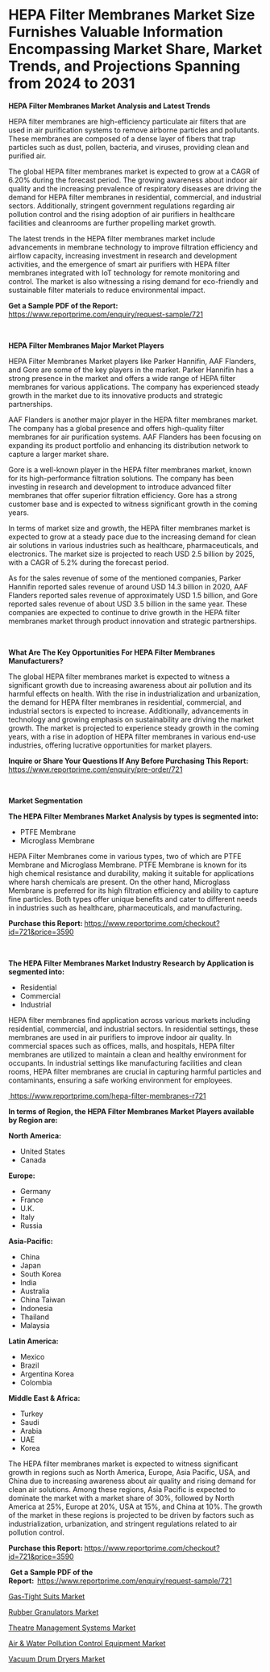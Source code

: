 <p><h1>HEPA Filter Membranes Market Size Furnishes Valuable Information Encompassing Market Share, Market Trends, and Projections Spanning from 2024 to 2031</h1></p><p><strong>HEPA Filter Membranes Market Analysis and Latest Trends</strong></p>
<p><p>HEPA filter membranes are high-efficiency particulate air filters that are used in air purification systems to remove airborne particles and pollutants. These membranes are composed of a dense layer of fibers that trap particles such as dust, pollen, bacteria, and viruses, providing clean and purified air.</p><p>The global HEPA filter membranes market is expected to grow at a CAGR of 6.20% during the forecast period. The growing awareness about indoor air quality and the increasing prevalence of respiratory diseases are driving the demand for HEPA filter membranes in residential, commercial, and industrial sectors. Additionally, stringent government regulations regarding air pollution control and the rising adoption of air purifiers in healthcare facilities and cleanrooms are further propelling market growth.</p><p>The latest trends in the HEPA filter membranes market include advancements in membrane technology to improve filtration efficiency and airflow capacity, increasing investment in research and development activities, and the emergence of smart air purifiers with HEPA filter membranes integrated with IoT technology for remote monitoring and control. The market is also witnessing a rising demand for eco-friendly and sustainable filter materials to reduce environmental impact.</p></p>
<p><strong>Get a Sample PDF of the Report:&nbsp;</strong> <a href="https://www.reportprime.com/enquiry/request-sample/721">https://www.reportprime.com/enquiry/request-sample/721</a></p>
<p>&nbsp;</p>
<p><strong>HEPA Filter Membranes Major Market Players</strong></p>
<p><p>HEPA Filter Membranes Market players like Parker Hannifin, AAF Flanders, and Gore are some of the key players in the market. Parker Hannifin has a strong presence in the market and offers a wide range of HEPA filter membranes for various applications. The company has experienced steady growth in the market due to its innovative products and strategic partnerships.</p><p>AAF Flanders is another major player in the HEPA filter membranes market. The company has a global presence and offers high-quality filter membranes for air purification systems. AAF Flanders has been focusing on expanding its product portfolio and enhancing its distribution network to capture a larger market share.</p><p>Gore is a well-known player in the HEPA filter membranes market, known for its high-performance filtration solutions. The company has been investing in research and development to introduce advanced filter membranes that offer superior filtration efficiency. Gore has a strong customer base and is expected to witness significant growth in the coming years.</p><p>In terms of market size and growth, the HEPA filter membranes market is expected to grow at a steady pace due to the increasing demand for clean air solutions in various industries such as healthcare, pharmaceuticals, and electronics. The market size is projected to reach USD 2.5 billion by 2025, with a CAGR of 5.2% during the forecast period.</p><p>As for the sales revenue of some of the mentioned companies, Parker Hannifin reported sales revenue of around USD 14.3 billion in 2020, AAF Flanders reported sales revenue of approximately USD 1.5 billion, and Gore reported sales revenue of about USD 3.5 billion in the same year. These companies are expected to continue to drive growth in the HEPA filter membranes market through product innovation and strategic partnerships.</p></p>
<p>&nbsp;</p>
<p><strong>What Are The Key Opportunities For HEPA Filter Membranes Manufacturers?</strong></p>
<p><p>The global HEPA filter membranes market is expected to witness a significant growth due to increasing awareness about air pollution and its harmful effects on health. With the rise in industrialization and urbanization, the demand for HEPA filter membranes in residential, commercial, and industrial sectors is expected to increase. Additionally, advancements in technology and growing emphasis on sustainability are driving the market growth. The market is projected to experience steady growth in the coming years, with a rise in adoption of HEPA filter membranes in various end-use industries, offering lucrative opportunities for market players.</p></p>
<p><strong>Inquire or Share Your Questions If Any Before Purchasing This Report:</strong> <a href="https://www.reportprime.com/enquiry/pre-order/721">https://www.reportprime.com/enquiry/pre-order/721</a></p>
<p>&nbsp;</p>
<p><strong>Market Segmentation</strong></p>
<p><strong>The HEPA Filter Membranes Market Analysis by types is segmented into:</strong></p>
<p><ul><li>PTFE Membrane</li><li>Microglass Membrane</li></ul></p>
<p><p>HEPA Filter Membranes come in various types, two of which are PTFE Membrane and Microglass Membrane. PTFE Membrane is known for its high chemical resistance and durability, making it suitable for applications where harsh chemicals are present. On the other hand, Microglass Membrane is preferred for its high filtration efficiency and ability to capture fine particles. Both types offer unique benefits and cater to different needs in industries such as healthcare, pharmaceuticals, and manufacturing.</p></p>
<p><strong>Purchase this Report:&nbsp;</strong><a href="https://www.reportprime.com/checkout?id=721&price=3590">https://www.reportprime.com/checkout?id=721&price=3590</a></p>
<p>&nbsp;</p>
<p><strong>The HEPA Filter Membranes Market Industry Research by Application is segmented into:</strong></p>
<p><ul><li>Residential</li><li>Commercial</li><li>Industrial</li></ul></p>
<p><p>HEPA filter membranes find application across various markets including residential, commercial, and industrial sectors. In residential settings, these membranes are used in air purifiers to improve indoor air quality. In commercial spaces such as offices, malls, and hospitals, HEPA filter membranes are utilized to maintain a clean and healthy environment for occupants. In industrial settings like manufacturing facilities and clean rooms, HEPA filter membranes are crucial in capturing harmful particles and contaminants, ensuring a safe working environment for employees.</p></p>
<p><a href="https://www.reportprime.com/hepa-filter-membranes-r721">&nbsp;https://www.reportprime.com/hepa-filter-membranes-r721</a></p>
<p><strong>In terms of Region, the HEPA Filter Membranes Market Players available by Region are:</strong></p>
<p>
    <p> <strong> North America: </strong>
        <ul>
            <li>United States</li>
            <li>Canada</li>
        </ul>
        </p> 
    <p> <strong> Europe: </strong>
        <ul>
            <li>Germany</li>
            <li>France</li>
            <li>U.K.</li>
            <li>Italy</li>
            <li>Russia</li>
        </ul>
        </p> 
    <p> <strong> Asia-Pacific: </strong>
        <ul>
            <li>China</li>
            <li>Japan</li>
            <li>South Korea</li>
            <li>India</li>
            <li>Australia</li>
            <li>China Taiwan</li>
            <li>Indonesia</li>
            <li>Thailand</li>
            <li>Malaysia</li>
        </ul>
        </p> 
    <p> <strong> Latin America: </strong>
        <ul>
            <li>Mexico</li>
            <li>Brazil</li>
            <li>Argentina Korea</li>
            <li>Colombia</li>
        </ul>
        </p> 
    <p> <strong> Middle East & Africa: </strong>
        <ul>
            <li>Turkey</li>
            <li>Saudi</li>
            <li>Arabia</li>
            <li>UAE</li>
            <li>Korea</li>
        </ul>
    </p>
    </p>
<p><p>The HEPA filter membranes market is expected to witness significant growth in regions such as North America, Europe, Asia Pacific, USA, and China due to increasing awareness about air quality and rising demand for clean air solutions. Among these regions, Asia Pacific is expected to dominate the market with a market share of 30%, followed by North America at 25%, Europe at 20%, USA at 15%, and China at 10%. The growth of the market in these regions is projected to be driven by factors such as industrialization, urbanization, and stringent regulations related to air pollution control.</p></p>
<p><strong>Purchase this Report: </strong><a href="https://www.reportprime.com/checkout?id=721&price=3590">https://www.reportprime.com/checkout?id=721&price=3590</a></p>
<p>&nbsp;<strong>Get a Sample PDF of the Report:&nbsp;&nbsp;</strong><a href="https://www.reportprime.com/enquiry/request-sample/721">https://www.reportprime.com/enquiry/request-sample/721</a></p>
<p><strong></strong></p>
<p><p><a href="https://github.com/RickHolmes3/Market-Research-Report-List-5/blob/main/gas-tight-suits-market.md">Gas-Tight Suits Market</a></p><p><a href="https://www.linkedin.com/pulse/rubber-granulators-industry-analysis-report-its-market-size-bkkzf">Rubber Granulators Market</a></p><p><a href="https://issuu.com/reportprime-2/docs/theatre-management-systems-market-size-2030.pptx">Theatre Management Systems Market</a></p><p><a href="https://medium.com/@babymorar/air-water-pollution-control-equipment-market-size-growth-and-industry-analysis-by-market-42f6ae6d2c0b">Air & Water Pollution Control Equipment Market</a></p><p><a href="https://www.linkedin.com/pulse/insights-vacuum-drum-dryers-market-players-size-geographical-eyzof">Vacuum Drum Dryers Market</a></p></p>